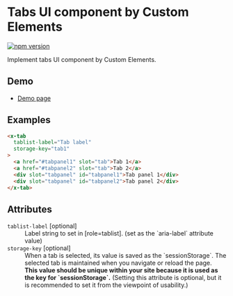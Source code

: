 # Tabs UI component by Custom Elements

[![npm version](https://badge.fury.io/js/%40saekitominaga%2Fcustomelements-tab.svg)](https://badge.fury.io/js/%40saekitominaga%2Fcustomelements-tab)

Implement tabs UI component by Custom Elements.

## Demo

- [Demo page](https://saekitominaga.github.io/customelements-tab/demo.html)

## Examples

```HTML
<x-tab
  tablist-label="Tab label"
  storage-key="tab1"
>
  <a href="#tabpanel1" slot="tab">Tab 1</a>
  <a href="#tabpanel2" slot="tab">Tab 2</a>
  <div slot="tabpanel" id="tabpanel1">Tab panel 1</div>
  <div slot="tabpanel" id="tabpanel2">Tab panel 2</div>
</x-tab>
```

## Attributes

<dl>
<dt><code>tablist-label</code> [optional]</dt>
<dd>Label string to set in [role=tablist]. (set as the `aria-label` attribute value)</dd>
<dt><code>storage-key</code> [optional]</dt>
<dd>When a tab is selected, its value is saved as the `sessionStorage`. The selected tab is maintained when you navigate or reload the page. <strong>This value should be unique within your site because it is used as the key for `sessionStorage`.</strong> (Setting this attribute is optional, but it is recommended to set it from the viewpoint of usability.)</dd>
</dl>
